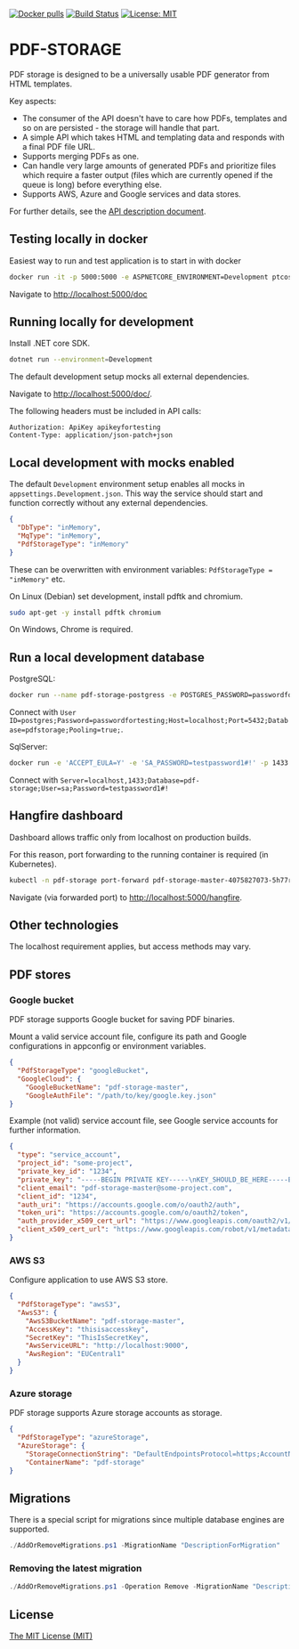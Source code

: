 [![Docker pulls](https://img.shields.io/docker/pulls/ptcos/pdf-storage.svg)](https://hub.docker.com/r/ptcos/pdf-storage/)
[![Build Status](https://jenkins.protacon.cloud/buildStatus/icon?job=www.github.com/pdf-storage/master)](https://jenkins.protacon.cloud/job/www.github.com/job/pdf-storage/job/master/)
[![License: MIT](https://img.shields.io/badge/License-MIT-yellow.svg)](https://opensource.org/licenses/MIT)

# PDF-STORAGE

PDF storage is designed to be a universally usable PDF generator from HTML templates.

Key aspects:

- The consumer of the API doesn't have to care how PDFs, templates and so on are persisted - 
  the storage will handle that part.
- A simple API which takes HTML and templating data and responds with
  a final PDF file URL.
- Supports merging PDFs as one.
- Can handle very large amounts of generated PDFs and prioritize files which require
  a faster output (files which are currently opened if the queue is long) before everything else.
- Supports AWS, Azure and Google services and data stores.

For further details, see the [API description document](ApiDescription.md).

## Testing locally in docker

Easiest way to run and test application is to start in with docker

```bash
docker run -it -p 5000:5000 -e ASPNETCORE_ENVIRONMENT=Development ptcos/pdf-storage
```

Navigate to [http://localhost:5000/doc](http://localhost:5000/doc)

## Running locally for development

Install .NET core SDK.

```bash
dotnet run --environment=Development
```

The default development setup mocks all external dependencies.

Navigate to [http://localhost:5000/doc/](http://localhost:5000/doc/).

The following headers must be included in API calls:

```
Authorization: ApiKey apikeyfortesting
Content-Type: application/json-patch+json
```

## Local development with mocks enabled

The default `Development` environment setup enables all mocks in `appsettings.Development.json`.
This way the service should start and function correctly without any external dependencies.

```json
{
  "DbType": "inMemory",
  "MqType": "inMemory",
  "PdfStorageType": "inMemory"
}
```

These can be overwritten with environment variables: `PdfStorageType = "inMemory"` etc.

On Linux (Debian) set development, install pdftk and chromium.

```bash
sudo apt-get -y install pdftk chromium
```

On Windows, Chrome is required.

## Run a local development database

PostgreSQL:

```bash
docker run --name pdf-storage-postgress -e POSTGRES_PASSWORD=passwordfortesting -it -p 5432:5432 postgres
```

Connect with `User ID=postgres;Password=passwordfortesting;Host=localhost;Port=5432;Database=pdfstorage;Pooling=true;`.

SqlServer:

```bash
docker run -e 'ACCEPT_EULA=Y' -e 'SA_PASSWORD=testpassword1#!' -p 1433:1433 --name sql1 -d mcr.microsoft.com/mssql/server:2017-latest
```

Connect with `Server=localhost,1433;Database=pdf-storage;User=sa;Password=testpassword1#!`

## Hangfire dashboard

Dashboard allows traffic only from localhost on production builds.

For this reason, port forwarding to the running container is required (in Kubernetes).

```bash
kubectl -n pdf-storage port-forward pdf-storage-master-4075827073-5h77r 5000
```

Navigate (via forwarded port) to [http://localhost:5000/hangfire](http://localhost:5000/hangfire).

## Other technologies

The localhost requirement applies, but access methods may vary.

## PDF stores

### Google bucket

PDF storage supports Google bucket for saving PDF binaries.

Mount a valid service account file, configure its path and Google configurations in appconfig or environment variables.

```json
{
  "PdfStorageType": "googleBucket",
  "GoogleCloud": {
    "GoogleBucketName": "pdf-storage-master",
    "GoogleAuthFile": "/path/to/key/google.key.json"
}
```

Example (not valid) service account file, see Google service accounts for further information.

```json
{
  "type": "service_account",
  "project_id": "some-project",
  "private_key_id": "1234",
  "private_key": "-----BEGIN PRIVATE KEY-----\nKEY_SHOULD_BE_HERE-----END PRIVATE KEY-----\n",
  "client_email": "pdf-storage-master@some-project.com",
  "client_id": "1234",
  "auth_uri": "https://accounts.google.com/o/oauth2/auth",
  "token_uri": "https://accounts.google.com/o/oauth2/token",
  "auth_provider_x509_cert_url": "https://www.googleapis.com/oauth2/v1/certs",
  "client_x509_cert_url": "https://www.googleapis.com/robot/v1/metadata/x509/pdf-storage-master%40some-project.some-project.com"
}
```

### AWS S3

Configure application to use AWS S3 store.

```json
{
  "PdfStorageType": "awsS3",
  "AwsS3": {
    "AwsS3BucketName": "pdf-storage-master",
    "AccessKey": "thisisaccesskey",
    "SecretKey": "ThisIsSecretKey",
    "AwsServiceURL": "http://localhost:9000",
    "AwsRegion": "EUCentral1"
  }
}
```

### Azure storage

PDF storage supports Azure storage accounts as storage.

```json
{
  "PdfStorageType": "azureStorage",
  "AzureStorage": {
    "StorageConnectionString": "DefaultEndpointsProtocol=https;AccountName=[your_account];AccountKey=[your_key];EndpointSuffix=core.windows.net",
    "ContainerName": "pdf-storage"
}
```

## Migrations

There is a special script for migrations since multiple database engines are supported.

```powershell
./AddOrRemoveMigrations.ps1 -MigrationName "DescriptionForMigration"
```

### Removing the latest migration

```powershell
./AddOrRemoveMigrations.ps1 -Operation Remove -MigrationName "DescriptionForMigration"
```

## License

[The MIT License (MIT)](LICENSE)

